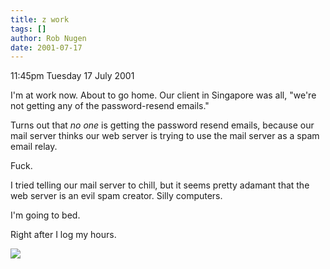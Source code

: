```yaml
---
title: z work
tags: []
author: Rob Nugen
date: 2001-07-17
---
```


<p class=date>11:45pm Tuesday 17 July 2001</p>

<p>I'm at work now.  About to go home.  Our client in
Singapore was all, "we're not getting any of the
password-resend emails."</p>

<p>Turns out that <em>no one</em> is getting the
password resend emails, because our mail server thinks
our web server is trying to use the mail server as a
spam email relay.</p>

<p>Fuck.</p>

<p>I tried telling our mail server to chill, but it
seems pretty adamant that the web server is an evil
spam creator.  Silly computers.</p>

<p>I'm going to bed.</p>

<p>Right after I log my hours.</p>

<p><img src="/images/rob/wL-ROB.gif"/></p>
